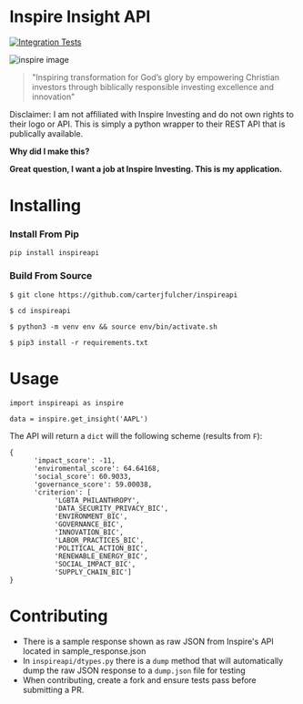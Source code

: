# Inspire Insight API 
[![Integration Tests](https://github.com/carterjfulcher/inspireapi/actions/workflows/python-package.yml/badge.svg)](https://github.com/carterjfulcher/inspireapi/actions/workflows/python-package.yml)


![inspire image](https://github.com/carterjfulcher/inspireapi/blob/main/img/inspire.png?raw=true)


> "Inspiring transformation for God’s glory by empowering Christian investors through biblically responsible investing excellence and innovation"


Disclaimer: I am not affiliated with Inspire Investing and do not own rights to their logo or API. This is simply a python wrapper to their REST API that is publically available. 

**Why did I make this?**

**Great question, I want a job at Inspire Investing. This is my application.**



# Installing
### Install From Pip
`pip install inspireapi`

### Build From Source
`$ git clone https://github.com/carterjfulcher/inspireapi`

`$ cd inspireapi` 

`$ python3 -m venv env && source env/bin/activate.sh`

`$ pip3 install -r requirements.txt` 


# Usage
```python3
import inspireapi as inspire

data = inspire.get_insight('AAPL')
```

The API will return a `dict` will the following scheme (results from `F`):
```python3 
{
      'impact_score': -11, 
      'enviromental_score': 64.64168, 
      'social_score': 60.9033, 
      'governance_score': 59.00038, 
      'criterion': [
           'LGBTA_PHILANTHROPY', 
           'DATA_SECURITY_PRIVACY_BIC', 
           'ENVIRONMENT_BIC', 
           'GOVERNANCE_BIC', 
           'INNOVATION_BIC', 
           'LABOR_PRACTICES_BIC', 
           'POLITICAL_ACTION_BIC', 
           'RENEWABLE_ENERGY_BIC', 
           'SOCIAL_IMPACT_BIC', 
           'SUPPLY_CHAIN_BIC']
}
```


# Contributing
- There is a sample response shown as raw JSON from Inspire's API located in sample_response.json 
- In `inspireapi/dtypes.py` there is a `dump` method that will automatically dump the raw JSON response to a `dump.json` file for testing
- When contributing, create a fork and ensure tests pass before submitting a PR. 
